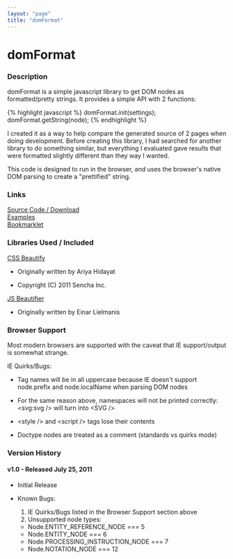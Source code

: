 ```yaml
---
layout: "page"
title: "domFormat"
---
```

domFormat
===================


### Description ###

domFormat is a simple javascript library to get DOM nodes as formatted/pretty
strings.  It provides a simple API with 2 functions:  

{% highlight javascript %}
domFormat.init(settings);
domFormat.getString(node);
{% endhighlight %}

I created it as a way to help compare the generated source of 2 pages when
doing development.  Before creating this library, I had searched for another
library to do something similar, but everything I evaluated gave results
that were formatted slightly different than they way I wanted.  
  
This code is designed to run in the browser, and uses the browser's native 
DOM parsing to create a "prettified" string.  


### Links ###

[Source Code / Download](https://github.com/skratchdot/domFormat/)  
[Examples](http://skratchdot.github.com/domFormat/examples/index-html5.html)  
[Bookmarklet](http://skratchdot.github.com/domFormat/bookmarklet/index.html)

### Libraries Used / Included ###

[CSS Beautify](https://github.com/senchalabs/cssbeautify)

- Originally written by Ariya Hidayat

- Copyright (C) 2011 Sencha Inc.  

[JS Beautifier](https://github.com/einars/js-beautify)

- Originally written by Einar Lielmanis


### Browser Support ###

Most modern browsers are supported with the caveat that IE support/output
is somewhat strange.  
  
IE Quirks/Bugs:  

* Tag names will be in all uppercase because IE doesn't support 
  node.prefix and node.localName when parsing DOM nodes

* For the same reason above, namespaces will not be printed 
  correctly: &lt;svg:svg /&gt; will turn into &lt;SVG /&gt;

* &lt;style /&gt; and &lt;script /&gt; tags lose their contents

* Doctype nodes are treated as a comment (standards vs quirks mode)


### Version History ###

#### v1.0 - Released July 25, 2011 ####

* Initial Release

* Known Bugs:  

  1. IE Quirks/Bugs listed in the Browser Support section above
  2. Unsupported node types:  
    *  Node.ENTITY_REFERENCE_NODE === 5
    *  Node.ENTITY_NODE === 6
    *  Node.PROCESSING_INSTRUCTION_NODE === 7
    *  Node.NOTATION_NODE === 12


